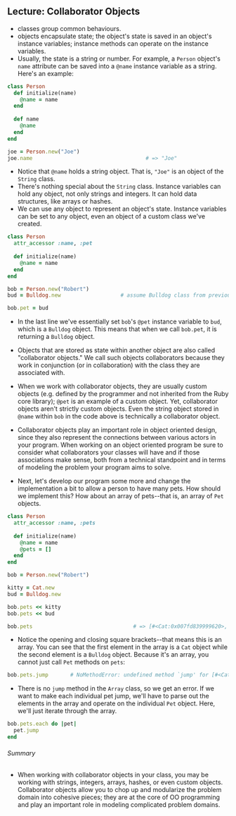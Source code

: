 ## Lecture: Collaborator Objects

* classes group common behaviours.
* objects encapsulate state; the object's state is saved in an object's instance variables; instance methods can operate on the instance variables.
* Usually, the state is a string or number. For example, a `Person` object's `name` attribute can be saved into a `@name` instance variable as a string. Here's an example:

```ruby
class Person
  def initialize(name)
    @name = name
  end
  
  def name
    @name
  end
end

joe = Person.new("Joe")
joe.name 									# => "Joe"
```

* Notice that `@name` holds a string object. That is, `"Joe"` is an object of the `String` class.
* There's nothing special about the `String` class. Instance variables can hold any object, not only strings and integers. It can hold data structures, like arrays or hashes.
* We can use any object to represent an object's state. Instance variables can be set to any object, even an object of a custom class we've created.

```ruby
class Person
  attr_accessor :name, :pet
  
  def initialize(name)
    @name = name
  end
end

bob = Person.new("Robert")
bud = Bulldog.new  					# assume Bulldog class from previous assignment

bob.pet = bud
```

* In the last line we've essentially set `bob`'s `@pet` instance variable to `bud`, which is a `Bulldog` object. This means that when we call `bob.pet`, it is returning a `Bulldog` object.

* Objects that are stored as state within another object are also called "collaborator objects." We call such objects collaborators because they work in conjunction (or in collaboration) with the class they are associated with. 
* When we work with collaborator objects, they are usually custom objects (e.g. defined by the programmer and not inherited from the Ruby core library); `@pet` is an example of a custom object. Yet, collaborator objects aren't strictly custom objects. Even the string object stored in `@name` within `bob` in the code above is technically a collaborator object.
* Collaborator objects play an important role in object oriented design, since they also represent the connections between various actors in your program. When working on an object oriented program be sure to consider what collaborators your classes will have and if those associations make sense, both from a technical standpoint and in terms of modeling the problem your program aims to solve.
* Next, let's develop our program some more and change the implementation a bit to allow a person to have many pets. How should we implement this? How about an array of pets--that is, an array of `Pet` objects.

```ruby
class Person
  attr_accessor :name, :pets
  
  def initialize(name)
    @name = name
    @pets = []
  end
end

bob = Person.new("Robert")

kitty = Cat.new
bud = Bulldog.new

bob.pets << kitty
bob.pets << bud

bob.pets 								# => [#<Cat:0x007fd839999620>, #<Bulldog:0x007fd839994ff8>]
```

* Notice the opening and closing square brackets--that means this is an array. You can see that the first element in the array is a `Cat` object while the second element is a `Bulldog` object. Because it's an array, you cannot just call `Pet` methods on `pets`:

```ruby
bob.pets.jump		# NoMethodError: undefined method `jump' for [#<Cat:0x007fd839999620>, #<Bulldog:0x007fd839994ff8>]:Array
```

* There is no `jump` method in the `Array` class, so we get an error. If we want to make each individual pet jump, we'll have to parse out the elements in the array and operate on the individual `Pet` object. Here, we'll just iterate through the array.

```ruby
bob.pets.each do |pet|
  pet.jump
end
```

###### Summary

* When working with collaborator objects in your class, you may be working with strings, integers, arrays, hashes, or even custom objects. Collaborator objects allow you to chop up and modularize the problem domain into cohesive pieces; they are at the core of OO programming and play an important role in modeling complicated problem domains.

